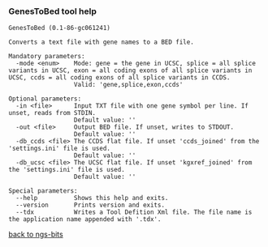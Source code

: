 ### GenesToBed tool help
	GenesToBed (0.1-86-gc061241)
	
	Converts a text file with gene names to a BED file.
	
	Mandatory parameters:
	  -mode <enum>    Mode: gene = the gene in UCSC, splice = all splice variants in UCSC, exon = all coding exons of all splice variants in UCSC, ccds = all coding exons of all splice variants in CCDS.
	                  Valid: 'gene,splice,exon,ccds'
	
	Optional parameters:
	  -in <file>      Input TXT file with one gene symbol per line. If unset, reads from STDIN.
	                  Default value: ''
	  -out <file>     Output BED file. If unset, writes to STDOUT.
	                  Default value: ''
	  -db_ccds <file> The CCDS flat file. If unset 'ccds_joined' from the 'settings.ini' file is used.
	                  Default value: ''
	  -db_ucsc <file> The UCSC flat file. If unset 'kgxref_joined' from the 'settings.ini' file is used.
	                  Default value: ''
	
	Special parameters:
	  --help          Shows this help and exits.
	  --version       Prints version and exits.
	  --tdx           Writes a Tool Defition Xml file. The file name is the application name appended with '.tdx'.
	
[back to ngs-bits](https://github.com/marc-sturm/ngs-bits)